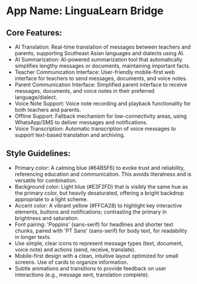 # **App Name**: LinguaLearn Bridge

## Core Features:

- AI Translation: Real-time translation of messages between teachers and parents, supporting Southeast Asian languages and dialects using AI.
- AI Summarization: AI-powered summarization tool that automatically simplifies lengthy messages or documents, maintaining important facts.
- Teacher Communication Interface: User-friendly mobile-first web interface for teachers to send messages, documents, and voice notes.
- Parent Communication Interface: Simplified parent interface to receive messages, documents, and voice notes in their preferred language/dialect.
- Voice Note Support: Voice note recording and playback functionality for both teachers and parents.
- Offline Support: Fallback mechanism for low-connectivity areas, using WhatsApp/SMS to deliver messages and notifications.
- Voice Transcription: Automatic transcription of voice messages to support text-based translation and archiving.

## Style Guidelines:

- Primary color: A calming blue (#64B5F6) to evoke trust and reliability, referencing education and communication. This avoids literalness and is versatile for combination.
- Background color: Light blue (#E3F2FD) that is visibly the same hue as the primary color, but heavily desaturated, offering a bright backdrop appropriate to a light scheme.
- Accent color: A vibrant yellow (#FFCA28) to highlight key interactive elements, buttons and notifications; contrasting the primary in brightness and saturation.
- Font pairing: 'Poppins' (sans-serif) for headlines and shorter text chunks, paired with 'PT Sans' (sans-serif) for body text, for readability in longer texts.
- Use simple, clear icons to represent message types (text, document, voice note) and actions (send, receive, translate).
- Mobile-first design with a clean, intuitive layout optimized for small screens. Use of cards to organize information.
- Subtle animations and transitions to provide feedback on user interactions (e.g., message sent, translation complete).